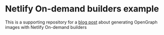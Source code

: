 # Netlify On-demand builders example

This is a supporting repository for a [blog post](https://michaelheap.com/og-image-netlify-on-demand-builders/) about generating OpenGraph images with Netlify On-demand builders

